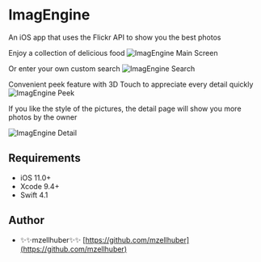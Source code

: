 # ImagEngine

An iOS app that uses the Flickr API to show you the best photos

Enjoy a collection of delicious food
![ImagEngine Main Screen](https://i.imgur.com/fiezV4R.jpg)

Or enter your own custom search
![ImagEngine Search](https://i.imgur.com/pcwxRbV.jpg)

Convenient peek feature with 3D Touch to appreciate every detail quickly 
![ImagEngine Peek](https://i.imgur.com/UXAkmIg.jpg)

If you like the style of the pictures, the detail page will show you more photos by the owner

![ImagEngine Detail](https://i.imgur.com/w44MUhR.jpg)

## Requirements

- iOS 11.0+ 
- Xcode 9.4+
- Swift 4.1

## Author

* ✨✨mzellhuber✨✨ [https://github.com/mzellhuber](https://github.com/mzellhuber)